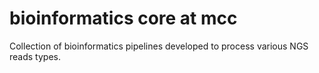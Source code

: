 # bioinformatics core at mcc

Collection of bioinformatics pipelines developed to process various NGS reads types.
